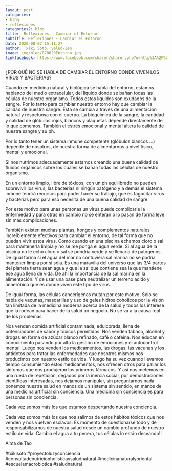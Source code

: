 ```yaml
---
layout: post
categories:
- blog
- reflexiones
categories2: blog
title:  Reflexiones - Cambiar el Entorno
subtitle: Reflexiones - Cambiar el Entorno
date: 2020-08-07 15:11:27
author: Txiki Soto, Salud-Zen
image: img/blog/070820Entorno.jpg
linkfacebook: https://www.facebook.com/sharer/sharer.php?u=http%3A%2F%2Fsalud-zen.com%2Fblog%2Freflexiones%2F2020%2F08%2F07%2Freflexiones-cambiar-entorno.html&amp;src=sdkpreparse
---
```

¿POR QUÉ NO SE HABLA DE CAMBIAR EL ENTORNO DONDE VIVEN LOS VIRUS Y BACTERIAS?

Cuando en medicina natural y biológica se habla del entorno, estamos hablando del medio extracelular, del líquido donde se bañan todas las células de nuestro organismo. Todos estos líquidos son exudados de la sangre. Por lo tanto para cambiar nuestro entorno hay que cambiar la calidad de nuestra sangre. Ésta se cambia a través de una alimentación natural y respetuosa con el cuerpo. La bioquímica de la sangre, la cantidad y calidad de glóbulos rojos, blancos y plaquetas depende directamente de lo que comemos. También el estrés emocional y mental altera la calidad de nuestra sangre y su ph.

Por lo tanto tener un sistema inmune competente (glóbulos blancos ...) depende de nosotros, de nuestra forma de alimentarnos a nivel físico, mental y emocional.

Si nos nutrimos adecuadamente estamos creando una buena calidad de fluidos orgánicos sobre los cuales se bañan todas las células de nuestro organismo.

En un entorno limpio, libre de tóxicos, con un ph equilibrado no pueden sobrevivir los virus, las bacterias ni ningún patógeno y a demás el sistema inmune tendrá recursos para poder hacer su trabajo, que es fagocitar virus y bacterias pero para eso necesita de una buena calidad de sangre.

Por este motivo para unas personas un virus puede complicarle la enfermedad y para otras en cambio no se enteran o lo pasan de forma leve sin más complicaciones.

También existen muchas plantas, hongos y complementos naturales increíblemente efectivos para cambiar el entorno, de tal forma que no puedan vivir estos virus. Como cuando en una piscina echamos cloro o sal para mantenerla limpia y no se me ponga el agua verde. Si al agua de la piscina no le echo cloro o sal se pondría verde y se llenaria de patógenos. De igual forma si el agua del mar no contuviera sal marina no se podría mantener limpia por si sola. Es una maravilla del universo que las 3/4 partes del planeta tierra sean agua y que la sal que contiene sea la que mantiene ese agua llena de vida. De ahí la importancia de la sal marina en la alimentación. Y de usar una base para neutralizar un terreno acido y anaeróbico que es donde viven este tipo de virus.

De igual forma, las células cancerígenas mutan por este motivo.
Solo se habla de vacunas, mascarillas y uso de geles hidroalcoholicos por la visión tan limitada de la medicina moderna acerca de la salud y todos los interese que la rodean para hacer de la salud un negocio.
No se va a la causa real de los problemas.

Nos venden comida artificial contaminada, edulcorada, llena de potenciadores de sabor y tóxicos permitidos. Nos venden tabaco, alcohol y drogas en forma de azúcar blanco refinado, café o cafeína. Nos educan en conocimiento pasando por alto la gestión de emociones y el autocontrol mental. Luego nos venden los medicamentos, las drogas, las vacunas y los antídotos para tratar las enfermedades que nosotros mismos nos producimos con nuestro estilo de vida. Y luego ha su vez cuando llevamos tiempo consumiendo estos medicamentos, nos ofrecen otros para paliar los síntomas que nos produjeron los primeros fármacos. Y así nos metemos en una rueda de repetición, cegados por la inercia social, por demostraciones científicas interesadas, nos dejamos manipular, sin preguntarnos nada ponemos nuestra salud en manos de un sistema sin sentido, en manos de una medicina artificial sin conciencia.
Una medicina sin conciencia es para personas sin conciencia.

Cada vez somos más los que estamos despertando  nuestra conciencia.

Cada vez somos más los que nos salimos de estos hábitos tóxicos que nos venden y nos vuelven esclavos.
Es momento de cuestionarse todo y de responsabilizarnos de nuestra salud desde un cambio profundo de nuestro estilo de vida.
Cambia el agua a tu pecera, tus células lo están deseando!!

Alma de Tao

#txikisoto
#proyectoluzyconciencia
#consultadenutricionholisticaysaludnatural
#medicinanaturalyoriental
#escuelamacrobiotica
#saludnatural
